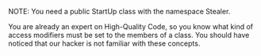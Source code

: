 NOTE: You need a public StartUp class with the namespace Stealer.

You are already an expert on High-Quality Code, so you know what kind of access modifiers must be set to the members of a class. You should have noticed that our hacker is not familiar with these concepts.

